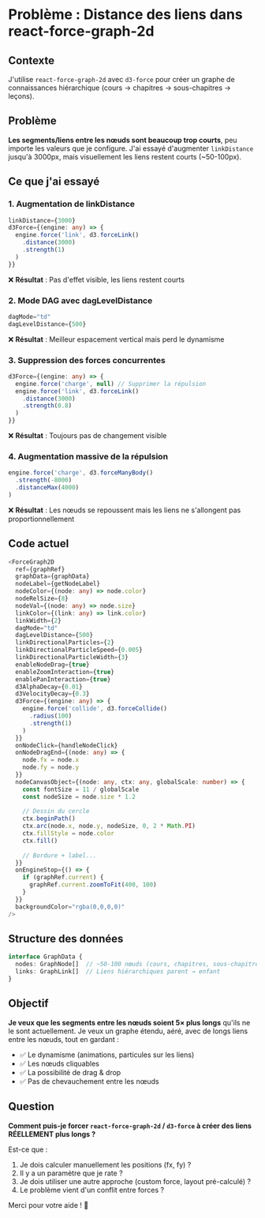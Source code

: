 # Problème : Distance des liens dans react-force-graph-2d

## Contexte
J'utilise `react-force-graph-2d` avec `d3-force` pour créer un graphe de connaissances hiérarchique (cours → chapitres → sous-chapitres → leçons). 

## Problème
**Les segments/liens entre les nœuds sont beaucoup trop courts**, peu importe les valeurs que je configure. J'ai essayé d'augmenter `linkDistance` jusqu'à 3000px, mais visuellement les liens restent courts (~50-100px).

## Ce que j'ai essayé

### 1. Augmentation de linkDistance
```typescript
linkDistance={3000}
d3Force={(engine: any) => {
  engine.force('link', d3.forceLink()
    .distance(3000)
    .strength(1)
  )
}}
```
❌ **Résultat** : Pas d'effet visible, les liens restent courts

### 2. Mode DAG avec dagLevelDistance
```typescript
dagMode="td"
dagLevelDistance={500}
```
❌ **Résultat** : Meilleur espacement vertical mais perd le dynamisme

### 3. Suppression des forces concurrentes
```typescript
d3Force={(engine: any) => {
  engine.force('charge', null) // Supprimer la répulsion
  engine.force('link', d3.forceLink()
    .distance(3000)
    .strength(0.8)
  )
}}
```
❌ **Résultat** : Toujours pas de changement visible

### 4. Augmentation massive de la répulsion
```typescript
engine.force('charge', d3.forceManyBody()
  .strength(-8000)
  .distanceMax(4000)
)
```
❌ **Résultat** : Les nœuds se repoussent mais les liens ne s'allongent pas proportionnellement

## Code actuel

```typescript
<ForceGraph2D
  ref={graphRef}
  graphData={graphData}
  nodeLabel={getNodeLabel}
  nodeColor={(node: any) => node.color}
  nodeRelSize={8}
  nodeVal={(node: any) => node.size}
  linkColor={(link: any) => link.color}
  linkWidth={2}
  dagMode="td"
  dagLevelDistance={500}
  linkDirectionalParticles={2}
  linkDirectionalParticleSpeed={0.005}
  linkDirectionalParticleWidth={3}
  enableNodeDrag={true}
  enableZoomInteraction={true}
  enablePanInteraction={true}
  d3AlphaDecay={0.01}
  d3VelocityDecay={0.3}
  d3Force={(engine: any) => {
    engine.force('collide', d3.forceCollide()
      .radius(100)
      .strength(1)
    )
  }}
  onNodeClick={handleNodeClick}
  onNodeDragEnd={(node: any) => {
    node.fx = node.x
    node.fy = node.y
  }}
  nodeCanvasObject={(node: any, ctx: any, globalScale: number) => {
    const fontSize = 11 / globalScale
    const nodeSize = node.size * 1.2
    
    // Dessin du cercle
    ctx.beginPath()
    ctx.arc(node.x, node.y, nodeSize, 0, 2 * Math.PI)
    ctx.fillStyle = node.color
    ctx.fill()
    
    // Bordure + label...
  }}
  onEngineStop={() => {
    if (graphRef.current) {
      graphRef.current.zoomToFit(400, 100)
    }
  }}
  backgroundColor="rgba(0,0,0,0)"
/>
```

## Structure des données
```typescript
interface GraphData {
  nodes: GraphNode[]  // ~50-100 nœuds (cours, chapitres, sous-chapitres, leçons)
  links: GraphLink[]  // Liens hiérarchiques parent → enfant
}
```

## Objectif
**Je veux que les segments entre les nœuds soient 5× plus longs** qu'ils ne le sont actuellement. Je veux un graphe étendu, aéré, avec de longs liens entre les nœuds, tout en gardant :
- ✅ Le dynamisme (animations, particules sur les liens)
- ✅ Les nœuds cliquables
- ✅ La possibilité de drag & drop
- ✅ Pas de chevauchement entre les nœuds

## Question
**Comment puis-je forcer `react-force-graph-2d` / `d3-force` à créer des liens RÉELLEMENT plus longs ?** 

Est-ce que :
1. Je dois calculer manuellement les positions (fx, fy) ?
2. Il y a un paramètre que je rate ?
3. Je dois utiliser une autre approche (custom force, layout pré-calculé) ?
4. Le problème vient d'un conflit entre forces ?

Merci pour votre aide ! 🙏



